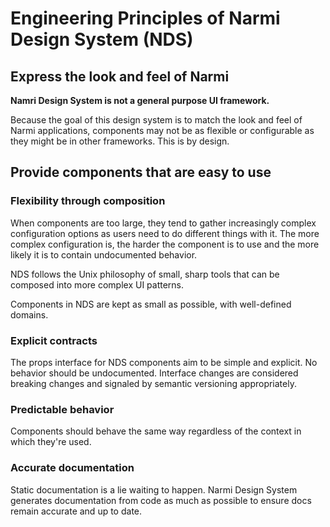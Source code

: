 # Engineering Principles of Narmi Design System (NDS)

## Express the look and feel of Narmi

**Namri Design System is not a general purpose UI framework.**

Because the goal of this design system is to match the look and feel of Narmi applications, components
may not be as flexible or configurable as they might be in other frameworks. This is by design.

## Provide components that are easy to use

### Flexibility through composition

When components are too large, they tend to gather increasingly complex configuration options as users need to do different things with it. The more complex configuration is, the harder the component is to use and the more likely it is to contain undocumented behavior.

NDS follows the Unix philosophy of small, sharp tools that can be composed into more complex UI patterns.

Components in NDS are kept as small as possible, with well-defined domains.

### Explicit contracts

The props interface for NDS components aim to be simple and explicit. No behavior should be undocumented. Interface changes are considered breaking changes and signaled by semantic versioning appropriately.

### Predictable behavior

Components should behave the same way regardless of the context in which they're used.

### Accurate documentation

Static documentation is a lie waiting to happen. Narmi Design System generates
documentation from code as much as possible to ensure docs remain accurate and up to date.
